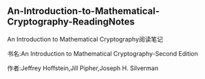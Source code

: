 ## An-Introduction-to-Mathematical-Cryptography-ReadingNotes
An Introduction to Mathematical Cryptography阅读笔记

书名:An Introduction to Mathematical Cryptography-Second Edition

作者:Jeffrey Hoffstein,Jill Pipher,Joseph H. Silverman

